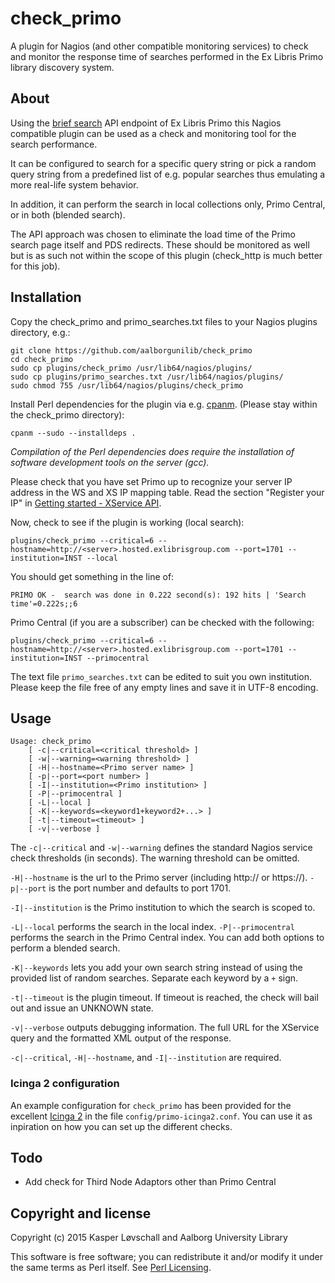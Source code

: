 # check_primo
A plugin for Nagios (and other compatible monitoring services) to check and monitor the response time of searches performed in the Ex Libris Primo library discovery system.

## About
Using the [brief search](https://developers.exlibrisgroup.com/primo/apis/webservices/xservices/search/briefsearch) API endpoint of Ex Libris Primo this Nagios compatible plugin can be used as a check and monitoring tool for the search performance.

It can be configured to search for a specific query string or pick a random query string from a predefined list of e.g. popular searches thus emulating a more real-life system behavior.

In addition, it can perform the search in local collections only, Primo Central, or in both (blended search).

The API approach was chosen to eliminate the load time of the Primo search page itself and PDS redirects. These should be monitored as well but is as such not within the scope of this plugin (check_http is much better for this job).

## Installation

Copy the check_primo and primo_searches.txt files to your Nagios plugins directory, e.g.:

    git clone https://github.com/aalborgunilib/check_primo
    cd check_primo
    sudo cp plugins/check_primo /usr/lib64/nagios/plugins/
    sudo cp plugins/primo_searches.txt /usr/lib64/nagios/plugins/
    sudo chmod 755 /usr/lib64/nagios/plugins/check_primo

Install Perl dependencies for the plugin via e.g. [cpanm](https://metacpan.org/pod/App::cpanminus). (Please stay within the check_primo directory):

    cpanm --sudo --installdeps .

*Compilation of the Perl dependencies does require the installation of software development tools on the server (gcc).*

Please check that you have set Primo up to recognize your server IP address in the WS and XS IP mapping table. Read the section "Register your IP" in [Getting started - XService API](https://developers.exlibrisgroup.com/primo/apis/webservices/gettingstarted).

Now, check to see if the plugin is working (local search):

    plugins/check_primo --critical=6 --hostname=http://<server>.hosted.exlibrisgroup.com --port=1701 --institution=INST --local

You should get something in the line of:

    PRIMO OK -  search was done in 0.222 second(s): 192 hits | 'Search time'=0.222s;;6

Primo Central (if you are a subscriber) can be checked with the following:

    plugins/check_primo --critical=6 --hostname=http://<server>.hosted.exlibrisgroup.com --port=1701 --institution=INST --primocentral

The text file `primo_searches.txt` can be edited to suit you own institution. Please keep the file free of any empty lines and save it in UTF-8 encoding.

## Usage

    Usage: check_primo
        [ -c|--critical=<critical threshold> ]
        [ -w|--warning=<warning threshold> ]
        [ -H|--hostname=<Primo server name> ]
        [ -p|--port=<port number> ]
        [ -I|--institution=<Primo institution> ]
        [ -P|--primocentral ]
        [ -L|--local ]
        [ -K|--keywords=<keyword1+keyword2+...> ]
        [ -t|--timeout=<timeout> ]
        [ -v|--verbose ]

The `-c|--critical` and `-w|--warning` defines the standard Nagios service check thresholds (in seconds). The warning threshold can be omitted.

`-H|--hostname` is the url to the Primo server (including http:// or https://). `-p|--port` is the port number and defaults to port 1701.

`-I|--institution` is the Primo institution to which the search is scoped to.

`-L|--local` performs the search in the local index. `-P|--primocentral` performs the search in the Primo Central index. You can add both options to perform a blended search.

`-K|--keywords` lets you add your own search string instead of using the provided list of random searches. Separate each keyword by a `+` sign.

`-t|--timeout` is the plugin timeout. If timeout is reached, the check will bail out and issue an UNKNOWN state.

`-v|--verbose` outputs debugging information. The full URL for the XService query and the formatted XML output of the response.

`-c|--critical`, `-H|--hostname`, and `-I|--institution` are required.

### Icinga 2 configuration ###

An example configuration for `check_primo` has been provided for the excellent [Icinga 2](https://www.icinga.org/icinga/icinga-2/) in the file `config/primo-icinga2.conf`. You can use it as inpiration on how you can set up the different checks.

## Todo

* Add check for Third Node Adaptors other than Primo Central

## Copyright and license

Copyright (c) 2015 Kasper Løvschall and Aalborg University Library

This software is free software; you can redistribute it and/or modify it under the same terms as Perl itself. See [Perl Licensing](http://dev.perl.org/licenses/).
